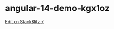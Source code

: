 # angular-14-demo-kgx1oz

[Edit on StackBlitz ⚡️](https://stackblitz.com/edit/angular-14-demo-kgx1oz)